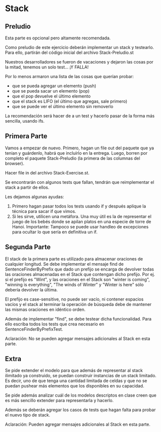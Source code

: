 # Stack

## Preludio

Esta parte es opcional pero altamente recomendada.

Como preludio de este ejercicio deberán implementar un stack y testearlo. Para ello, partirán del código inicial del archivo Stack-Preludio.st 

Nuestros desarrolladores se fueron de vacaciones y dejaron las cosas por la mitad, tenemos un solo test... ¡Y FALLA!

Por lo menos armaron una lista de las cosas que querían probar:
- que se pueda agregar un elemento (push)
- que se pueda sacar un elemento (pop)
- que el pop devuelve el último elemento
- que el stack es LIFO (el último que agregas, sale primero) 
- que se puede ver el último elemento sin removerlo

La recomendación será hacer de a un test y hacerlo pasar de la forma más sencilla, usando ifs.


## Primera Parte


Vamos a empezar de nuevo. Primero, hagan un file out del paquete que ya tenian y guárdenlo, habrá que incluírlo en la entrega. Luego, borren por completo el paquete Stack-Preludio (la primera de las columnas del browser).

Hacer file in del archivo Stack-Exercise.st.

Se encontrarán con algunos tests que fallan, tendrán que reimplementar el stack a partir de ellos. 

Les dejamos algunas ayudas: 

1. Primero hagan pasar todos los tests usando if y después aplique la técnica para sacar if que vimos. 
2. Si les sirve, utilicen una metáfora. Una muy útil es la de representar el juego de los bebés donde se apilan platos en una especie de torre de Hanoi.
Importante: Tampoco se puede usar handleo de excepciones para ocultar lo que sería en definitiva un if.


## Segunda Parte


El stack de la primera parte es utilizado para almacenar oraciones de cualquier longitud. Se debe implementar el mensaje find de SentenceFinderByPrefix que dado un prefijo se encarga de devolver todas las oraciones almacenadas en el Stack que contengan dicho prefijo. Por ej. si el prefijo es "Wint", y las oraciones en el Stack son "winter is coming", "winning is everything", "The winds of Winter" y "Winter is here" sólo debería devolver la última. 

El prefijo es case-sensitive, no puede ser vacío, ni contener espacios vacíos y el stack al terminar la operación de búsqueda debe de mantener las mismas oraciones en idéntico orden. 

Además de implementar "find", se debe testear dicha funcionalidad. Para ello escriba todos los tests que crea necesario en SentenceFinderByPrefixTest.

Aclaración: No se pueden agregar mensajes adicionales al Stack en esta parte.


## Extra


Se pide extender el modelo para que además de representar al stack ilimitado ya construido, se puedan construir instancias de un stack limitado. Es decir, uno de que tenga una cantidad limitada de celdas y que no se puedan pushear más elementos que los disponibles en su capacidad.

Se pide además analizar cuál de los modelos descriptos en clase creen que es más sencillo extender para representarla y hacerlo. 

Además se deberán agregar los casos de tests que hagan falta para probar el nuevo tipo de stack.

Aclaración: Pueden agregar mensajes adicionales al Stack en esta parte.
